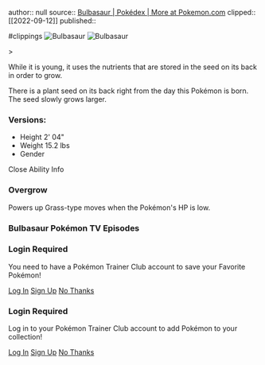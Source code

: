 author:: null
source:: [Bulbasaur | Pokédex | More at Pokemon.com](https://www.pokemon.com/us/pokedex/bulbasaur)
clipped:: [[2022-09-12]]
published:: 

#clippings
![Bulbasaur](https://assets.pokemon.com/assets/cms2/img/pokedex/full/001.png)
![Bulbasaur](https://assets.pokemon.com/assets/cms2/img/pokedex/full/001.png)

\>

While it is young, it uses the nutrients that are stored in the seed on its back in order to grow.

There is a plant seed on its back right from the day this Pokémon is born. The seed slowly grows larger.

### Versions:

-   Height 2' 04"
-   Weight 15.2 lbs
-   Gender

Close Ability Info

### Overgrow

Powers up Grass-type moves when the Pokémon's HP is low.

### Bulbasaur Pokémon TV Episodes

### Login Required

You need to have a Pokémon Trainer Club account to save your Favorite Pokémon!

[Log In](https://www.pokemon.com/us/pokemon-trainer-club/login?_rd=/us/pokedex/bulbasaur) [Sign Up](https://www.pokemon.com/us/pokemon-trainer-club/sign-up/) [No Thanks](#)

### Login Required

Log in to your Pokémon Trainer Club account to add Pokémon to your collection!

[Log In](https://www.pokemon.com/us/pokemon-trainer-club/login?_rd=/us/pokedex/bulbasaur) [Sign Up](https://www.pokemon.com/us/pokemon-trainer-club/sign-up/) [No Thanks](#)
